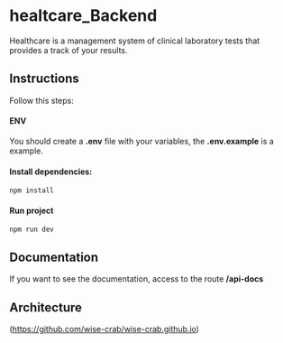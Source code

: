 # healtcare_Backend

Healthcare is a management system of clinical laboratory tests that provides a track of your results.

## Instructions

Follow this steps:

#### ENV

You should create a **.env** file with your variables, the **.env.example** is a example.

#### Install dependencies:

```
npm install
```

#### Run project

```
npm run dev
```

## Documentation

If you want to see the documentation, access to the route **/api-docs**

## Architecture

(https://github.com/wise-crab/wise-crab.github.io)
